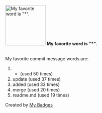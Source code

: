 <img src="https://my-badges.github.io/my-badges/favorite-word.png" alt="My favorite word is &quot;*&quot;." title="My favorite word is &quot;*&quot;." width="128">
<strong>My favorite word is &quot;*&quot;.</strong>
<br><br>

My favorite commit message words are:

1. * (used 50 times)
2. update (used 37 times)
3. added (used 33 times)
4. merge (used 20 times)
5. readme.md (used 19 times)


Created by <a href="https://github.com/my-badges/my-badges">My Badges</a>